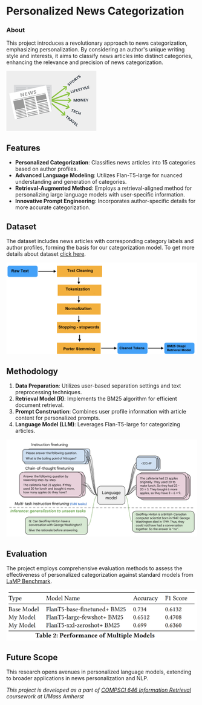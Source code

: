 # Personalized News Categorization

### About

This project introduces a revolutionary approach to news categorization, emphasizing personalization. By considering an author's unique writing style and interests, it aims to classify news articles into distinct categories, enhancing the relevance and precision of news categorization.

![banner](./img/banner.png)

## Features

- **Personalized Categorization**: Classifies news articles into 15 categories based on author profiles.
- **Advanced Language Modeling**: Utilizes Flan-T5-large for nuanced understanding and generation of categories.
- **Retrieval-Augmented Method**: Employs a retrieval-aligned method for personalizing large language models with user-specific information.
- **Innovative Prompt Engineering**: Incorporates author-specific details for more accurate categorization.

## Dataset

The dataset includes news articles with corresponding category labels and author profiles, forming the basis for our categorization model. To get more details about dataset [click here](https://lamp-benchmark.github.io/download).

![dataprep](./img/dataprep.png)

## Methodology

1. **Data Preparation**: Utilizes user-based separation settings and text preprocessing techniques.
2. **Retrieval Model (R)**: Implements the BM25 algorithm for efficient document retrieval.
3. **Prompt Construction**: Combines user profile information with article content for personalized prompts.
4. **Language Model (LLM)**: Leverages Flan-T5-large for categorizing articles.

![llm](./img/llm.png)

## Evaluation

The project employs comprehensive evaluation methods to assess the effectiveness of personalized categorization against standard models from [LaMP Benchmark](https://arxiv.org/abs/2304.11406).

![analysis](./img/results.png)

## Future Scope

This research opens avenues in personalized language models, extending to broader applications in news personalization and NLP.

_This project is developed as a part of [COMPSCI 646 Information Retrieval](https://groups.cs.umass.edu/zamani/compsci-646-information-retrieval-fall-2023/) coursework at UMass Amherst_

